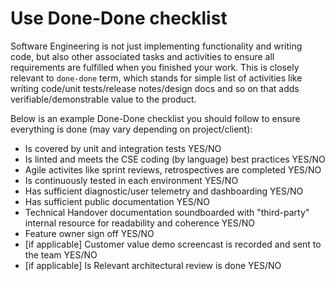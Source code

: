 # Use Done-Done checklist

Software Engineering is not just implementing functionality and writing code, but also other associated tasks and activities to ensure all requirements are fulfilled when you finished your work. This is closely relevant to `done-done` term, which stands for simple list of activities like writing code/unit tests/release notes/design docs and so on that adds verifiable/demonstrable value to the product.

Below is an example Done-Done checklist you should follow to ensure everything is done (may vary depending on project/client):
* Is covered by unit and integration tests YES/NO
* Is linted and meets the CSE coding (by language) best practices YES/NO
* Agile activites like sprint reviews, retrospectives are completed YES/NO
* Is continuously tested in each environment YES/NO
* Has sufficient diagnostic/user telemetry and dashboarding YES/NO
* Has sufficient public documentation YES/NO
* Technical Handover documentation soundboarded with "third-party" internal resource for readability and coherence YES/NO
* Feature owner sign off YES/NO
* [if applicable] Customer value demo screencast is recorded and sent to the team
YES/NO
* [if applicable] Is Relevant architectural review is done YES/NO

